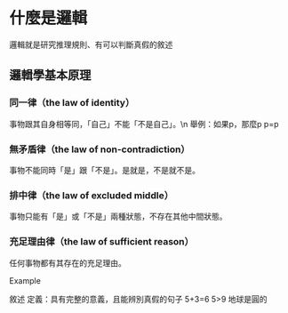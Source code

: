 # 什麼是邏輯

邏輯就是研究推理規則、有可以判斷真假的敘述

## 邏輯學基本原理
### 同一律（the law of identity）
  事物跟其自身相等同，「自己」不能「不是自己」。\n
  舉例：如果p，那麼p p=p
### 無矛盾律（the law of non-contradiction）
  事物不能同時「是」跟「不是」。是就是，不是就不是。
### 排中律（the law of excluded middle）
  事物只能有「是」或「不是」兩種狀態，不存在其他中間狀態。
### 充足理由律（the law of sufficient reason）
  任何事物都有其存在的充足理由。



Example

敘述
定義：具有完整的意義，且能辨別真假的句子
5+3=6
5>9
地球是圓的


